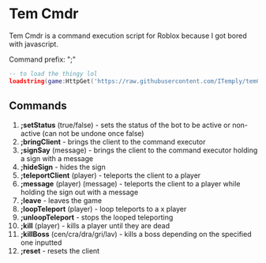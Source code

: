 <h1>Tem Cmdr</h1>

Tem Cmdr is a command execution script for Roblox because I got bored with javascript.

Command prefix: ";"

```lua
-- to load the thingy lol
loadstring(game:HttpGet('https://raw.githubusercontent.com/ITemply/temCmdr/main/main.lua'))()
```

<h2>Commands</h2>

1. <b>;setStatus</b> (true/false) - sets the status of the bot to be active or non-active (can not be undone once false)
2. <b>;bringClient</b> - brings the client to the command executor
3. <b>;signSay</b> (message) - brings the client to the command executor holding a sign with a message
4. <b>;hideSign</b> - hides the sign
5. <b>;teleportClient</b> (player) - teleports the client to a player
6. <b>;message</b> (player) (message) - teleports the client to a player while holding the sign out with a message
7. <b>;leave</b> - leaves the game
8. <b>;loopTeleport</b> (player) - loop teleports to a x player
9. <b>;unloopTeleport</b> - stops the looped teleporting
10. <b>;kill</b> (player) - kills a player until they are dead
11. <b>;killBoss</b> (cen/cra/dra/gri/lav) - kills a boss depending on the specified one inputted
12. <b>;reset</b> - resets the client
